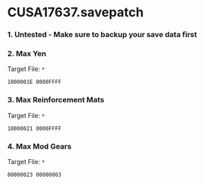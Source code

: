 # CUSA17637.savepatch

### 1. Untested - Make sure to backup your save data first
### 2. Max Yen

Target File: `*`

```
1000001E 0000FFFF
```

### 3. Max Reinforcement Mats

Target File: `*`

```
10000021 0000FFFF
```

### 4. Max Mod Gears

Target File: `*`

```
00000023 00000063
```

